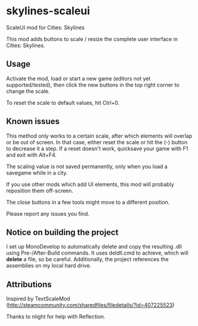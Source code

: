 # skylines-scaleui
ScaleUI mod for Cities: Skylines

This mod adds buttons to scale / resize the complete user interface in Cities: Skylines.

## Usage
Activate the mod, load or start a new game (editors not yet supported/tested), then click the new buttons in the top right corner to change the scale.

To reset the scale to default values, hit Ctrl+0.

## Known issues
This method only works to a certain scale, after which elements will overlap or be out of screen. In that case, either reset the scale or hit the (-) button to decrease it a step. If a reset doesn't work, quicksave your game with F1 and exit with Alt+F4.

The scaling value is not saved permanently, only when you load a savegame while in a city.

If you use other mods which add UI elements, this mod will probably reposition them off-screen.

The close buttons in a few tools might move to a different position.

Please report any issues you find.

## Notice on building the project
I set up MonoDevelop to automatically delete and copy the resulting .dll using Pre-/After-Build commands. It uses deldll.cmd to achieve, which will **delete** a file, so be careful. Additionally, the project references the assemblies on my local hard drive.

## Attributions 

Inspired by TextScaleMod (http://steamcommunity.com/sharedfiles/filedetails/?id=407225523)

Thanks to nlight for help with Reflection.
